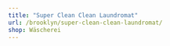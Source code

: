 ```yaml
---
title: "Super Clean Clean Laundromat"
url: /brooklyn/super-clean-clean-laundromat/
shop: Wäscherei
---
```

